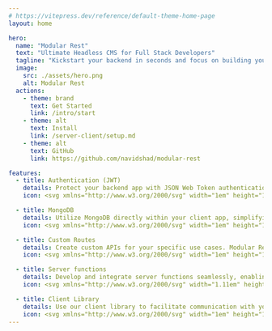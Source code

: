 ```yaml
---
# https://vitepress.dev/reference/default-theme-home-page
layout: home

hero:
  name: "Modular Rest"
  text: "Ultimate Headless CMS for Full Stack Developers"
  tagline: "Kickstart your backend in seconds and focus on building your client application."
  image:
    src: ./assets/hero.png
    alt: Modular Rest
  actions:
    - theme: brand
      text: Get Started
      link: /intro/start
    - theme: alt
      text: Install
      link: /server-client/setup.md
    - theme: alt
      text: GitHub
      link: https://github.com/navidshad/modular-rest

features:
  - title: Authentication (JWT)
    details: Protect your backend app with JSON Web Token authentication, offering various permission levels for enhanced security.
    icon: <svg xmlns="http://www.w3.org/2000/svg" width="1em" height="1em" viewBox="0 0 24 24"><path fill="currentColor" d="M12 0a1.667 1.667 0 0 0-1.666 1.666A1.667 1.667 0 0 0 12 3.334a1.667 1.667 0 0 0 1.666-1.668A1.667 1.667 0 0 0 12 0M9.506 1.145A11.57 11.57 0 0 0 .442 12.317a.716.716 0 0 0 1.075.618a.7.7 0 0 0 .358-.6a10.14 10.14 0 0 1 5.06-8.666a10 10 0 0 1 2.696-1.074a2.55 2.55 0 0 1-.125-1.452Zm8.015 1.26a.71.71 0 0 0-.695.713a.7.7 0 0 0 .34.61a10.13 10.13 0 0 1 4.545 11.587c.314.046.618.15.894.309q.223.127.42.293a11.57 11.57 0 0 0-5.15-13.43a.7.7 0 0 0-.354-.082m-5.519 3.791a6.247 6.247 0 1 0 .002 12.494a6.247 6.247 0 0 0-.002-12.494m0 1.43a4.819 4.819 0 0 1 3.41 8.222a4.817 4.817 0 1 1-3.41-8.222m-.01 2.295c-1.412.014-1.896 1.887-.668 2.584l-.435 2.207a.237.237 0 0 0 .234.281h1.772a.236.236 0 0 0 .234-.281l-.438-2.207a1.38 1.38 0 0 0 .692-1.202a1.38 1.38 0 0 0-1.39-1.382zm-9.324 6.242a1.667 1.667 0 0 0-1.666 1.666a1.667 1.667 0 0 0 1.666 1.668a1.667 1.667 0 0 0 1.666-1.668a1.667 1.667 0 0 0-1.666-1.666m18.664 0a1.667 1.667 0 0 0-1.666 1.666a1.667 1.667 0 0 0 1.666 1.668a1.667 1.667 0 0 0 1.666-1.668a1.667 1.667 0 0 0-1.666-1.666M4.655 19.427a2.5 2.5 0 0 1-.702.608a2.6 2.6 0 0 1-.468.207a11.576 11.576 0 0 0 14.208 2.273a.713.713 0 0 0 0-1.238a.7.7 0 0 0-.703-.012a10.13 10.13 0 0 1-10.052-.05a10.2 10.2 0 0 1-2.283-1.788"/></svg>

  - title: MongoDB
    details: Utilize MongoDB directly within your client app, simplifying database interactions.
    icon: <svg xmlns="http://www.w3.org/2000/svg" width="1em" height="1em" viewBox="0 0 256 256"><g fill="none"><rect width="256" height="256" fill="#023430" rx="60"/><path fill="#10aa50" d="M171.173 107.591c-10.537-46.481-32.497-58.855-38.099-67.602A99 99 0 0 1 126.949 28c-.296 4.13-.84 6.73-4.35 9.862c-7.047 6.283-36.977 30.673-39.496 83.486c-2.347 49.242 36.2 79.605 41.292 82.744c3.916 1.927 8.685.041 11.012-1.728c18.581-12.752 43.969-46.75 35.786-94.773"/><path fill="#b8c4c2" d="M128.545 177.871c-.97 12.188-1.665 19.27-4.129 26.235c0 0 1.617 11.603 2.753 23.894h4.019a224 224 0 0 1 4.384-25.732c-5.203-2.56-6.827-13.702-7.027-24.397"/><path fill="#12924f" d="M135.565 202.275c-5.258-2.429-6.779-13.806-7.013-24.404a500 500 0 0 0 1.136-52.545c-.276-9.194.13-85.158-2.265-96.28a92 92 0 0 0 5.651 10.936c5.602 8.754 27.569 21.128 38.099 67.609c8.203 47.941-17.047 81.849-35.608 94.684"/></g></svg>

  - title: Custom Routes
    details: Create custom APIs for your specific use cases. Modular Rest provides a scalable base for your development needs.
    icon: <svg xmlns="http://www.w3.org/2000/svg" width="1em" height="1em" viewBox="0 0 32 32"><path fill="currentColor" d="M17 18.184v-4.368a3 3 0 1 0-2 0v4.369a3 3 0 1 0 2 0ZM16 10a1 1 0 1 1-1 1a1 1 0 0 1 1-1m0 12a1 1 0 1 1 1-1a1 1 0 0 1-1 1"/><path fill="currentColor" d="M30.414 17.414a2 2 0 0 0 0-2.828l-5.787-5.787l2.9-2.862a2.002 2.002 0 1 0-1.44-1.388l-2.874 2.836l-5.799-5.8a2 2 0 0 0-2.828 0L8.799 7.374L5.937 4.472A2.002 2.002 0 1 0 4.55 5.914l2.835 2.873l-5.8 5.799a2 2 0 0 0 0 2.828l5.8 5.799l-2.835 2.873a1.998 1.998 0 1 0 1.387 1.442l2.862-2.9l5.787 5.786a2 2 0 0 0 2.828 0l5.8-5.799l2.872 2.836a1.998 1.998 0 1 0 1.442-1.387l-2.9-2.863ZM16 29L3 16L16 3l13 13Z"/></svg>

  - title: Server functions
    details: Develop and integrate server functions seamlessly, enabling clients to run functions directly and enhance backend capabilities.
    icon: <svg xmlns="http://www.w3.org/2000/svg" width="1.11em" height="1em" viewBox="0 0 256 231"><defs><path id="logosGoogleCloudFunctions0" d="M252.926 103.237L200.327 11.76A23.12 23.12 0 0 0 180.607 0H75.392a23.1 23.1 0 0 0-19.72 11.76L3.053 102.997a22.96 22.96 0 0 0 0 22.88l52.598 91.997a23.54 23.54 0 0 0 19.72 12.18h105.217a23.46 23.46 0 0 0 19.74-12.12l52.598-91.478a23.46 23.46 0 0 0 0-23.219"/></defs><mask id="logosGoogleCloudFunctions1" fill="#fff"><use href="#logosGoogleCloudFunctions0"/></mask><path fill="#4285f4" d="M252.926 103.237L200.327 11.76A23.12 23.12 0 0 0 180.607 0H75.392a23.1 23.1 0 0 0-19.72 11.76L3.053 102.997a22.96 22.96 0 0 0 0 22.88l52.598 91.997a23.54 23.54 0 0 0 19.72 12.18h105.217a23.46 23.46 0 0 0 19.74-12.12l52.598-91.478a23.46 23.46 0 0 0 0-23.219" mask="url(#logosGoogleCloudFunctions1)"/><path d="m187.168 84.732l-7.252 7.909l1.633 46.998l-6.873 9.961l-3.985-3.984h3.666v-16.297l-17.592-17.592l-13.296 6.646l-44.101-44.2L78.13 85.548l-2.63 22.035l7.452 40.324l10.798 10.579l-4.921 6.993l64.247 65.758h26.84c8.223-.282 17.128-5.671 21.1-12.877l43.78-76.003z" mask="url(#logosGoogleCloudFunctions1)" opacity="0.07"/><path fill="#fff" d="m88.829 165.479l10.539-10.54l-15.799-15.798v-49.17l15.799-15.798l-10.539-10.54l-21.098 21.099v59.648z" mask="url(#logosGoogleCloudFunctions1)"/><circle cx="105.145" cy="114.556" r="7.471" fill="#fff" mask="url(#logosGoogleCloudFunctions1)"/><circle cx="127.499" cy="114.556" r="7.471" fill="#fff" mask="url(#logosGoogleCloudFunctions1)"/><circle cx="149.852" cy="114.556" r="7.471" fill="#fff" mask="url(#logosGoogleCloudFunctions1)"/><path fill="#fff" d="m166.069 63.633l-10.539 10.54l15.799 15.798v49.17l-15.799 15.798l10.539 10.54l21.099-21.099V84.732z" mask="url(#logosGoogleCloudFunctions1)"/></svg>

  - title: Client Library
    details: Use our client library to facilitate communication with your server app, offering a Firebase-like experience that’s even easier to use.
    icon: <svg xmlns="http://www.w3.org/2000/svg" width="1em" height="1em" viewBox="0 0 24 24"><path fill="currentColor" d="M21.4 7.5c.8.8.8 2.1 0 2.8l-2.8 2.8l-7.8-7.8l2.8-2.8c.8-.8 2.1-.8 2.8 0l1.8 1.8l3-3l1.4 1.4l-3 3zm-5.8 5.8l-1.4-1.4l-2.8 2.8l-2.1-2.1l2.8-2.8l-1.4-1.4l-2.8 2.8l-1.5-1.4l-2.8 2.8c-.8.8-.8 2.1 0 2.8l1.8 1.8l-4 4l1.4 1.4l4-4l1.8 1.8c.8.8 2.1.8 2.8 0l2.8-2.8l-1.4-1.4z"/></svg>
---
```


<style >
:root {
  --vp-home-hero-name-color: transparent !important;
  --vp-home-hero-name-background: -webkit-linear-gradient(120deg, #bd34fe 30%, #41d1ff) !important;

  --vp-home-hero-image-background-image: linear-gradient(-45deg, rgba(189, 52, 254, 0.2) 50%, rgba(71, 202, 255, 0.2) 50%) !important;
  --vp-home-hero-image-filter: blur(44px) !important;

}

.VPHero .text {
  font-size: 2.5rem !important;
  line-height: normal !important;
}



@media (min-width: 640px) {
  :root {
    --vp-home-hero-image-filter: blur(56px);
  }
}

@media (min-width: 960px) {
  :root {
    --vp-home-hero-image-filter: blur(68px);
  }
}
</style>

